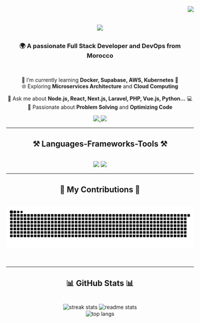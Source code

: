 <img align="right" src="https://visitor-badge.laobi.icu/badge?page_id=flavio-back-end.flavio-back-end" />

<h1 align="center">
    <img src="https://readme-typing-svg.herokuapp.com/?font=Righteous&size=35&center=true&vCenter=true&width=500&height=70&duration=4000&lines=Hi+There!+👋;+I'm+Mohamed+Chaaba!+Full+Stack+Developer+and++DevOps🚀" />
</h1>

<h3 align="center">🌍 A passionate Full Stack Developer and  DevOps from Morocco</h3>

<br/>

<div align="center">
 
 🌱 I’m currently learning **Docker, Supabase, AWS, Kubernetes** 🚢  
 🌐 Exploring **Microservices Architecture** and **Cloud Computing**
 

 💬 Ask me about **Node.js, React, Next.js, Laravel, PHP, Vue.js, Python...** 💻  
 🔧 Passionate about **Problem Solving** and **Optimizing Code**

</div>
 
<div align="center"> 
  <a href="mailto:mohamedchaaba7@gmail.com">
    <img src="https://img.shields.io/badge/Gmail-333333?style=for-the-badge&logo=gmail&logoColor=red" />
  </a>
  <a href="https://www.linkedin.com/in/mohamed-chaaba-23a1a5201/" target="_blank">
    <img src="https://img.shields.io/badge/LinkedIn-0077B5?style=for-the-badge&logo=linkedin&logoColor=white" target="_blank" />
  </a>
</div>

<hr/>
 
<h2 align="center">⚒️ Languages-Frameworks-Tools ⚒️</h2>
<br/>
<div align="center">
    <img src="https://skillicons.dev/icons?i=react,bootstrap,mui,html,css,vscode,github,php,laravel,git,linux" />
    <img src="https://skillicons.dev/icons?i=nodejs,python,javascript,ubuntu,cpp,nextjs,vue,mysql" /><br>
</div>

<hr/>

<div align="center">
  <h2>🐍 My Contributions 🐍</h2>
  <br>
  <img alt="snake eating my contributions" src="https://raw.githubusercontent.com/flavio-back-end/flavio-back-end/output/github-contribution-grid-snake.svg" />
  <br/><br/><br/>
</div>

<hr/>

<h2 align="center">📊 GitHub Stats 📊</h2>
<br>
<div align="center">
  <img width=390 src="https://github-readme-streak-stats.herokuapp.com/?user=flavio-back-end&count_private=true&theme=react&border_radius=10" alt="streak stats"/>
  <img width=390 src="https://github-readme-stats.vercel.app/api?username=flavio-back-end&count_private=true&show_icons=true&theme=react&rank_icon=github&border_radius=10" alt="readme stats" />
  <br/>
  <img width=325 align="center" src="https://github-readme-stats.vercel.app/api/top-langs/?username=flavio-back-end&hide=HTML&langs_count=8&layout=compact&theme=react&border_radius=10&size_weight=0.5&count_weight=0.5&exclude_repo=github-readme-stats" alt="top langs" />
</div>
